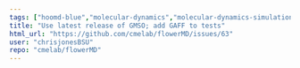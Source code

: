 ```yaml
---
tags: ["hoomd-blue","molecular-dynamics","molecular-dynamics-simulation","mosdef-hub","polymer","simulation"]
title: "Use latest release of GMSO; add GAFF to tests"
html_url: "https://github.com/cmelab/flowerMD/issues/63"
user: "chrisjonesBSU"
repo: "cmelab/flowerMD"
---
```


